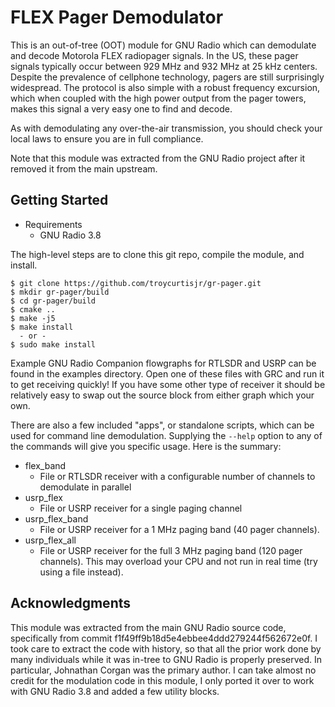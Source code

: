 FLEX Pager Demodulator
=============================

This is an out-of-tree (OOT) module for GNU Radio which can demodulate and decode Motorola FLEX
radiopager signals. In the US, these pager signals typically occur between 929 MHz and 932 MHz at 25
kHz centers. Despite the prevalence of cellphone technology, pagers are still surprisingly
widespread. The protocol is also simple with a robust frequency excursion, which when coupled with
the high power output from the pager towers, makes this signal a very easy one to find and decode.

As with demodulating any over-the-air transmission, you should check your local laws to ensure you
are in full compliance.

Note that this module was extracted from the GNU Radio project after it removed it from the main
upstream.

Getting Started
------------------

* Requirements
    * GNU Radio 3.8

The high-level steps are to clone this git repo, compile the module, and install.

    $ git clone https://github.com/troycurtisjr/gr-pager.git
    $ mkdir gr-pager/build
    $ cd gr-pager/build
    $ cmake ..
    $ make -j5
    $ make install
      - or -
    $ sudo make install
    
Example GNU Radio Companion flowgraphs for RTLSDR and USRP can be found in the examples directory.
Open one of these files with GRC and run it to get receiving quickly! If you have some other type of
receiver it should be relatively easy to swap out the source block from either graph which your own.

There are also a few included "apps", or standalone scripts, which can be used for command line
demodulation. Supplying the `--help` option to any of the commands will give you specific usage.
Here is the summary:

* flex_band
    * File or RTLSDR receiver with a configurable number of channels to demodulate in parallel
* usrp_flex
    * File or USRP receiver for a single paging channel
* usrp_flex_band
    * File or USRP receiver for a 1 MHz paging band (40 pager channels).
* usrp_flex_all
    * File or USRP receiver for the full 3 MHz paging band (120 pager channels). This may overload
      your CPU and not run in real time (try using a file instead).
      
Acknowledgments
------------------

This module was extracted from the main GNU Radio source code, specifically from commit
f1f49ff9b18d5e4ebbee4ddd279244f562672e0f. I took care to extract the code with history, so that all
the prior work done by many individuals while it was in-tree to GNU Radio is properly preserved. In
particular, Johnathan Corgan was the primary author. I can take almost no credit for the modulation
code in this module, I only ported it over to work with GNU Radio 3.8 and added a few utility
blocks.
